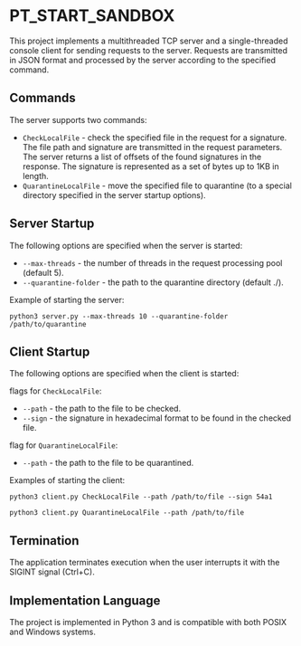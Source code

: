 # PT_START_SANDBOX
This project implements a multithreaded TCP server and a single-threaded console client for sending requests to the server. Requests are transmitted in JSON format and processed by the server according to the specified command.

## Commands
The server supports two commands:

- `CheckLocalFile` - check the specified file in the request for a signature. The file path and signature are transmitted in the request parameters. The server returns a list of offsets of the found signatures in the response. The signature is represented as a set of bytes up to 1KB in length.
- `QuarantineLocalFile` - move the specified file to quarantine (to a special directory specified in the server startup options).

## Server Startup
The following options are specified when the server is started:

- `--max-threads` - the number of threads in the request processing pool (default 5).
- `--quarantine-folder` - the path to the quarantine directory (default ./).

Example of starting the server:

```python3 server.py --max-threads 10 --quarantine-folder /path/to/quarantine```

## Client Startup
The following options are specified when the client is started:

flags for `CheckLocalFile`:
- `--path` - the path to the file to be checked.
- `--sign` - the signature in hexadecimal format to be found in the checked file.

flag for `QuarantineLocalFile`:
- `--path` - the path to the file to be quarantined.

Examples of starting the client:

```python3 client.py CheckLocalFile --path /path/to/file --sign 54a1```

```python3 client.py QuarantineLocalFile --path /path/to/file```

## Termination
The application terminates execution when the user interrupts it with the SIGINT signal (Ctrl+C).

## Implementation Language
The project is implemented in Python 3 and is compatible with both POSIX and Windows systems.

